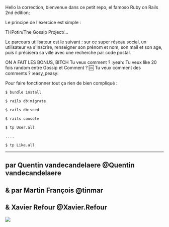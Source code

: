 Hello la correction, bienvenue dans ce petit repo, el famoso Ruby on Rails 2nd édition;

Le principe de l'exercice est simple :

THPotin/The Gossip Project/...


Le parcours utilisateur est le suivant : sur ce super réseau social, un utilisateur va s'inscrire, renseigner son prénom et nom, son mail et son age, puis il précisera sa ville avec une recherche par code postal. 

ON A FAIT LES BONUS, BITCH
Tu veux comment ? :yeah:
Tu veux like 20 fois random entre Gossip et Comment ? :cool:
Tu veux comment des comments ? :easy_peasy:

Pour faire fonctionner tout ça rien de bien compliqué : 
~~~~~~~~~~~~~~~~~~~~
$ bundle install

$ rails db:migrate

$ rails db:seed

$ rails console

$ tp User.all

....

$ tp Like.all
~~~~~~~~~~~~~~~~~~~~
------

par Quentin vandecandelaere @Quentin vandecandelaere 
------

&
par Martin François @tinmar
------

&
Xavier Refour @Xavier.Refour
------

![](https://media.giphy.com/media/knC8ISmQysyOs/giphy.gif)
